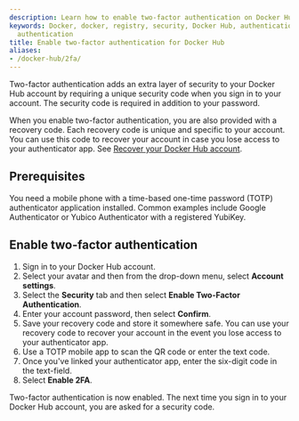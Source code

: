 ```yaml
---
description: Learn how to enable two-factor authentication on Docker Hub
keywords: Docker, docker, registry, security, Docker Hub, authentication, two-factor
  authentication
title: Enable two-factor authentication for Docker Hub
aliases:
- /docker-hub/2fa/
---
```


Two-factor authentication adds an extra layer of security to your Docker Hub
account by requiring a unique security code when you sign in to your account. The
security code is required in addition to your password.

When you enable two-factor authentication, you are also provided with a recovery
code. Each recovery code is unique and specific to your account. You can use
this code to recover your account in case you lose access to your authenticator
app. See [Recover your Docker Hub account](recover-hub-account/).


## Prerequisites

You need a mobile phone with a time-based one-time password (TOTP) authenticator
application installed. Common examples include Google Authenticator or Yubico
Authenticator with a registered YubiKey.

## Enable two-factor authentication

1. Sign in to your Docker Hub account. 
2. Select your avatar and then from the drop-down menu, select **Account settings**. 
3. Select the **Security** tab and then select **Enable Two-Factor Authentication**.
4. Enter your account password, then select **Confirm**.
5. Save your recovery code and store it somewhere safe. You can use your recovery code to recover your account in the event you lose access to your authenticator app.
6. Use a TOTP mobile app to scan the QR code or enter the text code.
7. Once you've linked your authenticator app, enter the six-digit code in the text-field.
8. Select **Enable 2FA**.

Two-factor authentication is now enabled. The next time you sign
in to your Docker Hub account, you are asked for a security code.